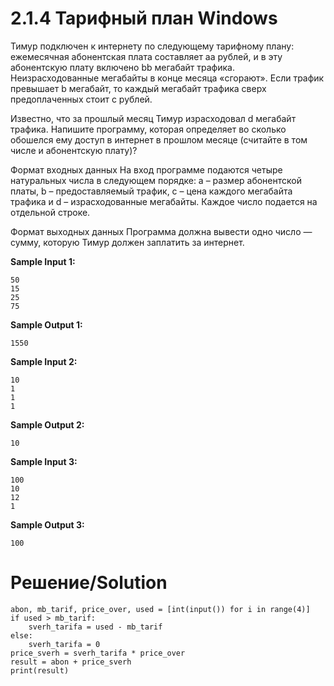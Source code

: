 # 2.1.4 Тарифный план Windows
Тимур подключен к интернету по следующему тарифному плану: ежемесячная абонентская плата составляет aa рублей, и в эту абонентскую плату включено bb мегабайт трафика. Неизрасходованные мегабайты в конце месяца «сгорают». Если трафик превышает b мегабайт, то каждый мегабайт трафика сверх предоплаченных стоит c рублей.

Известно, что за прошлый месяц Тимур израсходовал d мегабайт трафика. Напишите программу, которая определяет во сколько обошелся ему доступ в интернет в прошлом месяце (считайте в том числе и абонентскую плату)?

Формат входных данных
На вход программе подаются четыре натуральных числа в следующем порядке: a – размер абонентской платы, b – предоставляемый трафик, c – цена каждого мегабайта трафика и d – израсходованные мегабайты. Каждое число подается на отдельной строке.

Формат выходных данных
Программа должна вывести одно число — сумму, которую Тимур должен заплатить за интернет.

**Sample Input 1:**
```
50
15
25
75
```
**Sample Output 1:**
```
1550
```
**Sample Input 2:**
```
10
1
1
1
```
**Sample Output 2:**
```
10
```
**Sample Input 3:**
```
100
10
12
1
```
**Sample Output 3:**
```
100
```
# Решение/Solution

```
abon, mb_tarif, price_over, used = [int(input()) for i in range(4)]
if used > mb_tarif:
    sverh_tarifa = used - mb_tarif
else:
    sverh_tarifa = 0
price_sverh = sverh_tarifa * price_over
result = abon + price_sverh
print(result)
```
